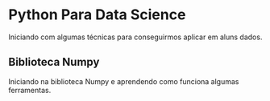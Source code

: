 # Python Para Data Science

Iniciando com algumas técnicas para conseguirmos aplicar em aluns dados.

## Biblioteca Numpy

Iniciando na biblioteca Numpy e aprendendo como funciona algumas ferramentas.



